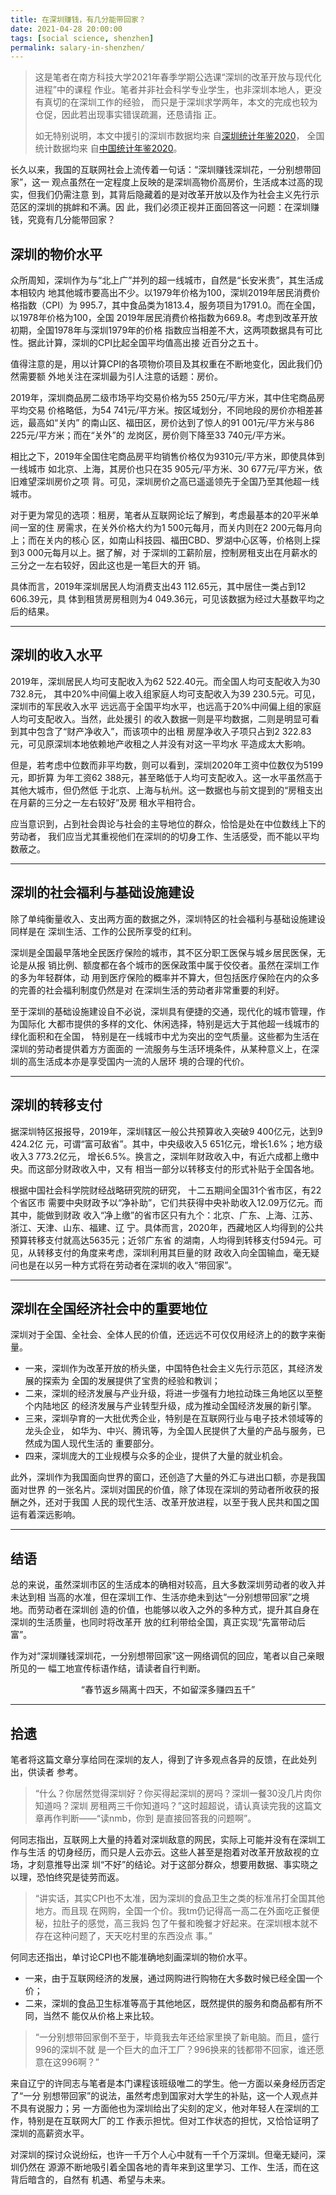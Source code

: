 ```yaml
---
title: 在深圳赚钱，有几分能带回家？
date: 2021-04-28 20:00:00
tags: [social science, shenzhen]
permalink: salary-in-shenzhen/
---
```


> 这是笔者在南方科技大学2021年春季学期公选课“深圳的改革开放与现代化进程”中的课程
> 作业。笔者并非社会科学专业学生，也非深圳本地人，更没有真切的在深圳工作的经验，
> 而只是于深圳求学两年，本文的完成也较为仓促，因此若出现事实错误疏漏，还恳请指
> 正。
>
> 如无特别说明，本文中援引的深圳市数据均来
> 自[深圳统计年鉴2020](http://tjj.sz.gov.cn/attachment/0/736/736628/8386382.pdf)，
> 全国统计数据均来
> 自[中国统计年鉴2020](http://www.stats.gov.cn/tjsj/ndsj/2020/indexch.htm)。

长久以来，我国的互联网社会上流传着一句话：“深圳赚钱深圳花，一分别想带回家”，这一
观点虽然在一定程度上反映的是深圳高物价高房价，生活成本过高的现实，但我们仍需注意
到，其背后隐藏着的是对改革开放以及作为社会主义先行示范区的深圳的挑衅和不满。因
此，我们必须正视并正面回答这一问题：在深圳赚钱，究竟有几分能带回家？

## 深圳的物价水平

众所周知，深圳作为与“北上广”并列的超一线城市，自然是“长安米贵”，其生活成本相较内
地其他城市要高出不少。以1979年价格为100，深圳2019年居民消费价格指数（CPI）为
995.7，其中食品类为1813.4，服务项目为1791.0。而在全国，以1978年价格为100，全国
2019年居民消费价格指数为669.8。考虑到改革开放初期，全国1978年与深圳1979年的价格
指数应当相差不大，这两项数据具有可比性。据此计算，深圳的CPI比起全国平均值高出接
近百分之五十。

值得注意的是，用以计算CPI的各项物价项目及其权重在不断地变化，因此我们仍然需要额
外地关注在深圳最为引人注意的话题：房价。

2019年，深圳商品房二级市场平均交易价格为55 250元/平方米，其中住宅商品房平均交易
价格略低，为54 741元/平方米。按区域划分，不同地段的房价亦相差甚远，最高如“关内”
的南山区、福田区，房价达到了惊人的91 001元/平方米与86 225元/平方米；而在“关外”的
龙岗区，房价则下降至33 740元/平方米。

相比之下，2019年全国住宅商品房平均销售价格仅为9310元/平方米，即使具体到一线城市
如北京、上海，其房价也只在35 905元/平方米、30 677元/平方米，依旧难望深圳房价之项
背。可见，深圳房价之高已遥遥领先于全国乃至其他超一线城市。

对于更为常见的选项：租房，笔者从互联网论坛了解到，考虑最基本的20平米单间一室的住
房需求，在关外价格大约为1 500元每月，而关内则在2 200元每月向上；而在关内的核心
区，如南山科技园、福田CBD、罗湖中心区等，价格则上探到3 000元每月以上。据了解，对
于深圳的工薪阶层，控制房租支出在月薪水的三分之一左右较好，因此这也是一笔巨大的开
销。

具体而言，2019年深圳居民人均消费支出43 112.65元，其中居住一类占到12 606.39元，具
体到租赁房房租则为4 049.36元，可见该数据为经过大基数平均之后的结果。

---

## 深圳的收入水平

2019年，深圳居民人均可支配收入为62 522.40元。而全国人均可支配收入为30 732.8元，
其中20%中间偏上收入组家庭人均可支配收入为39 230.5元。可见，深圳市的军民收入水平
远远高于全国平均水平，也远高于20%中间偏上组的家庭人均可支配收入。当然，此处援引
的收入数据一则是平均数据，二则是明显可看到其中包含了“财产净收入”，而该项中的出租
房屋净收入子项只占到2 322.83元，可见原深圳本地依赖地产收租之人并没有对这一平均水
平造成太大影响。

但是，若考虑中位数而非平均数，则可以看到，深圳2020年工资中位数仅为5199元，即折算
为年工资62 388元，甚至略低于人均可支配收入。这一水平虽然高于其他大城市，但仍然低
于北京、上海与杭州。这一数据也与前文提到的“房租支出在月薪的三分之一左右较好”及房
租水平相符合。

应当意识到，占到社会舆论与社会的主导地位的群众，恰恰是处在中位数线上下的劳动者，
我们应当尤其重视他们在深圳的的切身工作、生活感受，而不能以平均数蔽之。

---

## 深圳的社会福利与基础设施建设

除了单纯衡量收入、支出两方面的数据之外，深圳特区的社会福利与基础设施建设同样是在
深圳生活、工作的公民所享受的红利。

深圳是全国最早落地全民医疗保险的城市，其不区分职工医保与城乡居民医保，无论是从报
销比例、额度都在各个城市的医保政策中属于佼佼者。虽然在深圳工作的多为年轻群体，动
用到医疗保险的概率并不算大，但包括医疗保险在内的众多的完善的社会福利制度仍然是对
在深圳生活的劳动者非常重要的利好。

至于深圳的基础设施建设自不必说，深圳具有便捷的交通，现代化的城市管理，作为国际化
大都市提供的多样的文化、休闲选择，特别是远大于其他超一线城市的绿化面积和在全国，
特别是在一线城市中尤为突出的空气质量。这些都为生活在深圳的劳动者提供着方方面面的
一流服务与生活环境条件，从某种意义上，在深圳的高生活成本亦是享受国内一流的人居环
境的合理的代价。

---

## 深圳的转移支付

据深圳特区报报导，2019年，深圳辖区一般公共预算收入突破9 400亿元，达到9 424.2亿
元，可谓“富可敌省”。其中，中央级收入5 651亿元，增长1.6%；地方级收入3 773.2亿元，
增长6.5%。换言之，深圳年财政收入中，有近六成都上缴中央。而这部分财政收入中，又有
相当一部分以转移支付的形式补贴于全国各地。

根据中国社会科学院财经战略研究院的研究， 十二五期间全国31个省市区，有22个省区市
需要中央财政予以“净补助”，它们共获得中央补助收入12.09万亿元。而其中，能做到财政
收入“净上缴”的省市区只有九个：北京、广东、上海、江苏、浙江、天津、山东、福建、辽
宁。具体而言，2020年，西藏地区人均得到的公共预算转移支付就高达5635元；近邻广东省
的湖南，人均得到转移支付594元。可见，从转移支付的角度来考虑，深圳利用其巨量的财
政收入向全国输血，毫无疑问也是在以另一种方式将在劳动者在深圳的收入“带回家”。

---

## 深圳在全国经济社会中的重要地位

深圳对于全国、全社会、全体人民的价值，还远远不可仅仅用经济上的的数字来衡量。

- 一来，深圳作为改革开放的桥头堡，中国特色社会主义先行示范区，其经济发展的探索为
  全国的发展提供了宝贵的经验和教训；
- 二来，深圳的经济发展与产业升级，将进一步强有力地拉动珠三角地区以至整个内陆地区
  的经济发展与产业转型升级，成为推动全国经济发展的新引擎。
- 三来，深圳孕育的一大批优秀企业，特别是在互联网行业与电子技术领域等的龙头企业，
  如华为、中兴、腾讯等，为全国人民提供了大量的产品与服务，已然成为国人现代生活的
  重要部分。
- 四来，深圳庞大的工业规模与众多的企业，提供了大量的就业机会。

此外，深圳作为我国面向世界的窗口，还创造了大量的外汇与进出口额，亦是我国面对世界
的一张名片。深圳对国民的价值，除了体现在深圳的劳动者所收获的报酬之外，还对于我国
人民的现代生活、改革开放进程，以至于我人民共和国之国运有着深远影响。

---

## 结语

总的来说，虽然深圳市区的生活成本的确相对较高，且大多数深圳劳动者的收入并未达到相
当高的水准，但在深圳工作、生活亦绝未到达“一分别想带回家”之境地。而劳动者在深圳创
造的价值，也能够以收入之外的多种方式，提升其自身在深圳的生活质量，也同时将改革开
放的红利带给全国，真正实现“先富带动后富”。

作为对“深圳赚钱深圳花，一分别想带回家”这一网络调侃的回应，笔者以自己亲眼所见的一
幅工地宣传标语作结，请读者自行判断。

<center>“春节返乡隔离十四天，不如留深多赚四五千”</center>

---

## 拾遗

笔者将这篇文章分享给同在深圳的友人，得到了许多观点各异的反馈，在此处列出，供读者
参考。

> “什么？你居然觉得深圳好？你买得起深圳的房吗？深圳一餐30没几片肉你知道吗？深圳
> 房租两三千你知道吗？”这时超超说，请认真读完我的这篇文章再作判断——“读nmb，你到
> 是直接回答我的问题啊”。

何同志指出，互联网上大量的持着对深圳敌意的网民，实际上可能并没有在深圳工作与生活
的切身经历，而只是人云亦云。这些人甚至是抱着对改革开放敌视的立场，才刻意推导出深
圳“不好”的结论。对于这部分群众，想要用数据、事实晓之以理，恐怕终究是徒劳而返。

> “讲实话，其实CPI也不太准，因为深圳的食品卫生之类的标准吊打全国其他地方。而且现
> 在网购，全国一个价。我tm仍记得高一高二在外面吃正餐便秘，拉肚子的感觉，高三我妈
> 包了午餐和晚餐才好起来。在深圳根本就不存在这种问题了，天天吃村里的东西没点
> 事。”

何同志还指出，单讨论CPI也不能准确地刻画深圳的物价水平。

- 一来，由于互联网经济的发展，通过网购进行购物在大多数时候已经全国一个价；
- 二来，深圳的食品卫生标准等高于其他地区，既然提供的服务和商品都有所不同，当然不
  能仅从价格上来比较。

> “一分别想带回家倒不至于，毕竟我去年还给家里换了新电脑。而且，盛行996的深圳不就
> 是一个巨大的血汗工厂？996换来的钱都带不回家，谁还愿意在这996啊？”

来自辽宁的许同志与笔者是本门课程该班级唯二的学生。他一方面以亲身经历否定了“一分
别想带回家”的说法，虽然考虑到国家对大学生的补贴，这一个人观点并不具有说服力；另
一方面他也为深圳给出了尖刻的定义，他对年轻人在深圳的工作，特别是在互联网大厂的工
作表示担忧。但对工作状态的担忧，又恰恰证明了深圳的高薪资水平。

对深圳的探讨众说纷纭，也许一千万个人心中就有一千个万深圳。但毫无疑问，深圳仍然在
源源不断地吸引着全国各地的青年来到这里学习、工作、生活，而在这背后暗含的，自然有
机遇、希望与未来。
